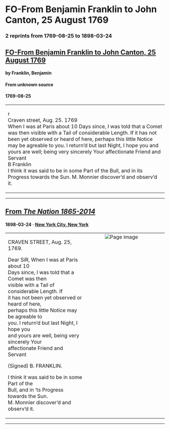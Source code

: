 
# FO-From Benjamin Franklin to John Canton, 25 August 1769

### 2 reprints from 1769-08-25 to 1898-03-24

## [FO-From Benjamin Franklin to John Canton, 25 August 1769](https://founders.archives.gov/documents/Franklin/01-16-02-0104)

#### by Franklin, Benjamin

#### From unknown source

#### 1769-08-25

<table style="width: 100%;"><tr><td style="width: 50%">

r  
Craven street, Aug. 25. 1769  
When I was at Paris about 10 Days since, I was told that a Comet was then visible with a Tail of considerable Length. If it has not been yet observed or heard of here, perhaps this little Notice may be agreable to you. I return’d but last Night, I hope you and yours are well; being very sincerely Your affectionate Friend and Servant  
B Franklin  
I think it was said to be in some Part of the Bull, and in its Progress towards the Sun. M. Monnier discover’d and observ’d it.
</td></tr></table>

---

## [From _The Nation 1865-2014_](https://archive.org/details/sim_nation_1898-03-24_66_1708/page/n13/mode/1up?view=theater)

#### 1898-03-24 &middot; [New York City, New York](http://dbpedia.org/resource/New_York_City)

<table style="width: 100%;"><tr><td style="width: 50%">

  
  
CRAVEN STREET, Aug. 25, 1769.  
  
Dear SiR, When I was at Paris about 10  
Days since, I was told that a Comet was then  
visible with a Tail of considerable Length. If  
it has not been yet observed or heard of here,  
perhaps this little Notice may be agreable to  
you. I return’d but last Night, I hope you  
and yours are well, being very sincerely Your  
affectionate Friend and Servant  
  
(Signed) B. FRANKLIN.  
  
I think it was said to be in some Part of the  
Bull, and in ‘ts Progress towards the Sun.  
M. Monnier discover’d and observ’d it.
</td><td style="width: 50%; max-height: 75%; margin: auto; display: block;">
<img alt="Page image" src="https://iiif.archive.org/iiif/sim_nation_1898-03-24_66_1708&#0036;13/pct:16.119483,19.553859,22.927879,11.133441/600,/0/default.jpg"/>
</td>
</tr></table>

---

